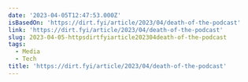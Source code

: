 ```yaml
---
date: '2023-04-05T12:47:53.000Z'
isBasedOn: 'https://dirt.fyi/article/2023/04/death-of-the-podcast'
link: 'https://dirt.fyi/article/2023/04/death-of-the-podcast'
slug: 2023-04-05-httpsdirtfyiarticle202304death-of-the-podcast
tags:
  - Media
  - Tech
title: 'https://dirt.fyi/article/2023/04/death-of-the-podcast'
---
```


